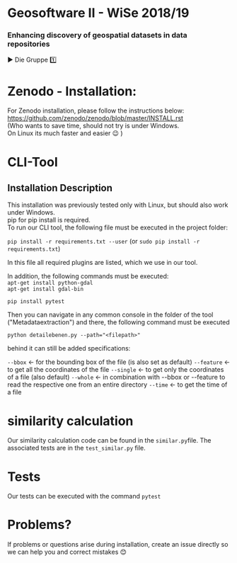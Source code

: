 # Geosoftware II - WiSe 2018/19
### Enhancing discovery of geospatial datasets in data repositories

:arrow_forward: Die Gruppe :one:   
# Zenodo - Installation:      
For Zenodo installation, please follow the instructions below: 
https://github.com/zenodo/zenodo/blob/master/INSTALL.rst   
(Who wants to save time, should not try is under Windows.   
 On Linux its much faster and easier :wink: )

# CLI-Tool   
## Installation Description   
This installation was previously tested only with Linux, but should also work under Windows.   
pip for pip install is required.   
To run our CLI tool, the following file must be executed in the project folder:   
   
`pip install -r requirements.txt --user` (or `sudo pip install -r requirements.txt`)   
   
In this file all required plugins are listed, which we use in our tool.      

In addition, the following commands must be executed:    
`apt-get install python-gdal`   
`apt-get install gdal-bin`   

`pip install pytest`   
      
Then you can navigate in any common console in the folder of the tool ("Metadataextraction") and
there, the following command must be executed   

`python detailebenen.py --path="<filepath>"`

behind it can still be added specifications:

`--bbox` &larr; for the bounding box of the file (is also set as default)
`--feature` &larr; to get all the coordinates of the file
`--single` &larr; to get only the coordinates of a file (also default)
`--whole` &larr; in combination with --bbox or --feature to read the respective one from an entire directory
`--time` &larr; to get the time of a file

# similarity calculation

Our similarity calculation code can be found in the `similar.py`file.
The associated tests are in the `test_similar.py` file.

# Tests

Our tests can be executed with the command `pytest`    

# Problems?
If problems or questions arise during installation, create an issue directly so we can help you and correct mistakes :blush:
